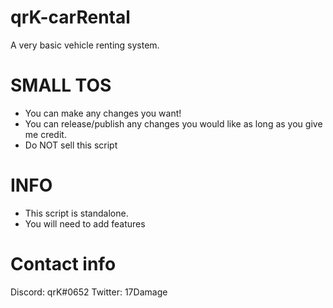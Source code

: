 # qrK-carRental
A very basic vehicle renting system.

# SMALL TOS
- You can make any changes you want!
- You can release/publish any changes you would like as long as you give me credit.
- Do NOT sell this script

# INFO
- This script is standalone.
- You will need to add features

# Contact info
Discord: qrK#0652
Twitter: 17Damage
